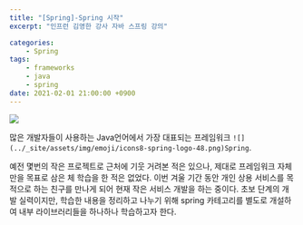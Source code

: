 ```yaml
---
title: "[Spring]-Spring 시작"
excerpt: "인프런 김영한 강사 자바 스프링 강의"

categories:
    - Spring
tags:
    - frameworks
    - java
    - spring
date: 2021-02-01 21:00:00 +0900
---
```

![](../../_site/assets/img/emoji/Spring_Framework_Logo_2018.svg)

많은 개발자들이 사용하는 Java언어에서 가장 대표되는 프레임워크 ```![](../_site/assets/img/emoji/icons8-spring-logo-48.png)Spring```.

예전 몇번의 작은 프로젝트로 근처에 기웃 거려본 적은 있으나, 제대로 프레임워크 자체만을 목표로 삼은 체 학습을 한 적은 없었다. 이번 겨울 기간 동안 개인 상용 서비스를 목적으로 하는 친구를 만나게 되어 현재 작은 서비스 개발을 하는 중이다. 초보 단계의 개발 실력이지만, 학습한 내용을 정리하고 나누기 위해 spring 카테고리를 별도로 개설하여 내부 라이브러리들을 하나하나 학습하고자 한다.